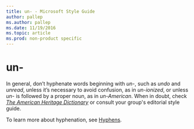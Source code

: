```yaml
---
title: un- - Microsoft Style Guide
author: pallep
ms.author: pallep
ms.date: 11/19/2016
ms.topic: article
ms.prod: non-product specific
---
```


# un-

In general, don’t hyphenate words beginning with *un-*, such as *undo* and *unread*, unless it’s necessary to avoid confusion, as in *un-ionized*, or unless *un-* is followed by a proper noun, as in *un-American*. When in doubt, check [*The American Heritage Dictionary*](https://ahdictionary.com/) or consult your group's editorial style guide.

To learn more about hyphenation, see [Hyphens](/style-guide/punctuation/dashes-hyphens/hyphens).
